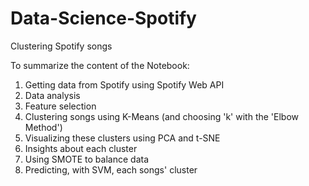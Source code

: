 # Data-Science-Spotify
Clustering Spotify songs

To summarize the content of the Notebook:
1. Getting data from Spotify using Spotify Web API
2. Data analysis
3. Feature selection
4. Clustering songs using K-Means (and choosing 'k' with the 'Elbow Method')
5. Visualizing these clusters using PCA and t-SNE
6. Insights about each cluster 
7. Using SMOTE to balance data
8. Predicting, with SVM, each songs' cluster
